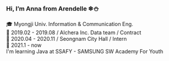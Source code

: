 <h3><b>Hi, I’m Anna from Arendelle ❄⛄</b></h3>

🎓 Myongji Univ. Information & Communication Eng.\
📌 2019.02 - 2019.08 / Alchera Inc. Data team / Contract \
📌 2020.04 - 2020.11 / Seongnam City Hall / Intern \
📘 2021.1 - now \
I'm learning Java at SSAFY - SAMSUNG SW Academy For Youth
